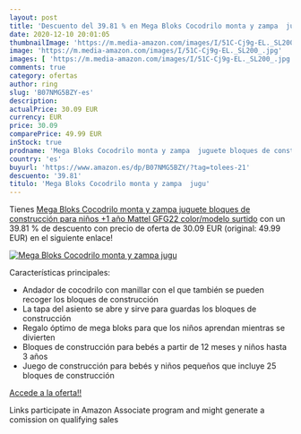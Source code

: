 ```yaml
---
layout: post
title: 'Descuento del 39.81 % en Mega Bloks Cocodrilo monta y zampa  jugu'
date: 2020-12-10 20:01:05
thumbnailImage: 'https://m.media-amazon.com/images/I/51C-Cj9g-EL._SL200_.jpg'
image: 'https://m.media-amazon.com/images/I/51C-Cj9g-EL._SL200_.jpg'
images: [ 'https://m.media-amazon.com/images/I/51C-Cj9g-EL._SL200_.jpg' ]
comments: true
category: ofertas
author: ring
slug: 'B07NMG5BZY-es'
description:
actualPrice: 30.09 EUR
currency: EUR
price: 30.09
comparePrice: 49.99 EUR
inStock: true
prodname: 'Mega Bloks Cocodrilo monta y zampa  juguete bloques de construcción para niños +1 año  Mattel GFG22    color/modelo surtido'
country: 'es'
buyurl: 'https://www.amazon.es/dp/B07NMG5BZY/?tag=tolees-21'
descuento: '39.81'
titulo: 'Mega Bloks Cocodrilo monta y zampa  jugu'
---
```


Tienes [Mega Bloks Cocodrilo monta y zampa  juguete bloques de construcción para niños +1 año  Mattel GFG22    color/modelo surtido](https://www.amazon.es/dp/B07NMG5BZY/?tag=tolees-21) con un 39.81 % de descuento con precio de oferta de 30.09 EUR (original: 49.99 EUR) en el siguiente enlace!

[![Mega Bloks Cocodrilo monta y zampa  jugu](https://m.media-amazon.com/images/I/51C-Cj9g-EL._SL200_.jpg)](https://www.amazon.es/dp/B07NMG5BZY/?tag=tolees-21)

Características principales:

- Andador de cocodrilo con manillar con el que también se pueden recoger los bloques de construcción
- La tapa del asiento se abre y sirve para guardas los bloques de construcción
- Regalo óptimo de mega bloks para que los niños aprendan mientras se divierten
- Bloques de construcción para bebés a partir de 12 meses y niños hasta 3 años
- Juego de construcción para bebés y niños pequeños que incluye 25 bloques de construcción

[Accede a la oferta!!](https://www.amazon.es/dp/B07NMG5BZY/?tag=tolees-21)

Links participate in Amazon Associate program and might generate a comission on qualifying sales


